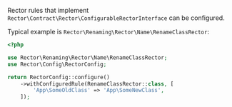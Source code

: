 Rector rules that implement `Rector\Contract\Rector\ConfigurableRectorInterface` can be configured.

Typical example is `Rector\Renaming\Rector\Name\RenameClassRector`:

```php
<?php

use Rector\Renaming\Rector\Name\RenameClassRector;
use Rector\Config\RectorConfig;

return RectorConfig::configure()
    ->withConfiguredRule(RenameClassRector::class, [
        'App\SomeOldClass' => 'App\SomeNewClass',
    ]);
```
